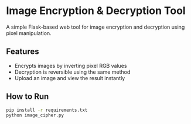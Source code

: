 # Image Encryption & Decryption Tool

A simple Flask-based web tool for image encryption and decryption using pixel manipulation.

## Features
- Encrypts images by inverting pixel RGB values
- Decryption is reversible using the same method
- Upload an image and view the result instantly

## How to Run

```bash
pip install -r requirements.txt
python image_cipher.py
